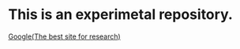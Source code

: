 <!DOCTYPE html>
<html>
  <head>
    <meta charset="utf-8" />
    <meta name="viewport" content="width=device-width" />
    <title>Read me</title>
  </head>
  <body>
    <h1>This is an experimetal repository.</h1>
    <p><a href="https://google.com">Google(The best site for research)</a></p>
  </body>
</html>
